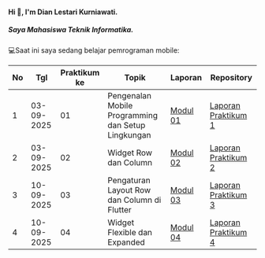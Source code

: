 #### Hi 👋, I'm Dian Lestari Kurniawati. 
##### Saya Mahasiswa Teknik Informatika.

💻Saat ini saya sedang belajar pemrograman mobile:

| No  | Tgl  | Praktikum ke  | Topik  | Laporan | Repository |
| ------------ | ------------ | ------------ | ------------ | ------------ | ------------ | 
|  1 | 03-09-2025  | 01  | Pengenalan Mobile Programming dan Setup Lingkungan  | [Modul 01](https://drive.google.com/drive/folders/1WxxMAe_yj1QMWNu-2Ub0CXdp5PhN97VU "Modul 01") | [Laporan Praktikum 1](https://drive.google.com/file/d/1udaKIKFDi62jl1dV67oDgO-kBUfcDhjB/view?usp=sharing) |
|  2 | 03-09-2025  | 02  | Widget Row dan Column  |  [Modul 02](https://docs.google.com/document/d/1bAyuU6jrKHtkA4Xj5qt7JtetDfKI22JQ/edit?usp=sharing&ouid=104944616880503288967&rtpof=true&sd=true "Modul 02")  | [Laporan Praktikum 2](https://drive.google.com/file/d/1jgVOnG8R31e8OPc4t8JEyw7zwaeOcKW5/view?usp=drive_link) |
|  3 | 10-09-2025  | 03  | Pengaturan Layout Row dan Column di Flutter | [Modul 03](https://drive.google.com/drive/folders/1WxxMAe_yj1QMWNu-2Ub0CXdp5PhN97VU "Modul 01") | [Laporan Praktikum 3]() |
|  4 | 10-09-2025  | 04  |Widget Flexible dan Expanded |  [Modul 04](https://drive.google.com/file/d/1mtCScd_vPk-hPPJ-4FVrpd8PFaecZS2z/view "Modul 04")  | [Laporan Praktikum 4]() |
